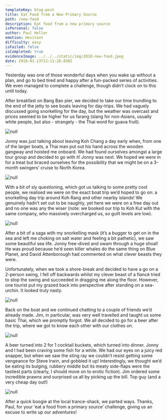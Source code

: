 ```yaml
---
templateKey: blog-post
title: Eat Food from a New Primary Source
path: /new-food
description: Eat food from a new primary source
isPersonal: false
author: Paul Heller
emotion: Hesitant
difficulty: easy
isFailed: false 
isCompleted: true
evidenceImage: ../../../static/img/2018-new-food.jpeg
date: 2018-01-13T12:11:28.830Z
---
```


Yesterday was one of those wonderful days when you wake up without a plan, and go to bed tired and happy after a fun-packed series of activities. We even managed to complete a challenge, though didn’t clock on to this until today.

After breakfast on Bang Bao pier, we decided to take our time trundling to the end of the jetty to see boats leaving for day-trips. We had vaguely discussed going snorkelling for the day, but the weather was overcast and prices seemed to be higher for us farang (slang for non-Asians, usually white people, but also - strangely - the Thai word for guava fruit).

![null](/img/2018-new-food-guava.jpeg)

Jonny was just talking about leaving Koh Chang a day early when, from one of the larger boats, a Thai man put out his hand across the wooden gangway and hoisted me onboard. We had found ourselves amongst a large tour group and decided to go with it! Jonny was next. We hoped we were in for a treat but braced ourselves for the possibility that we might be on a 3-month swingers’ cruise to North Korea.

![null](/img/2018-new-food-bangbao.jpeg)

With a bit of sly questioning, which got us talking to some pretty cool people, we realised we were on the exact boat trip we’d hoped to go on: a snorkelling day trip around Koh Rang and other nearby islands! We genuinely hadn’t set out to be naughty, yet here we were on a free day out and no one was any the wiser (note: we booked our trip to Koh Kut with the same company, who massively overcharged us, so guilt levels are low).

![null](/img/2018-new-food-snorkelling.jpeg)

After a bit of a saga with my snorkelling mask (it’s a bugger to get on in the sea and left me choking on salt water and feeling a bit pathetic), we saw some beautiful sea life. Jonny free-dived and swam through a huge shoal! He was proud because he’d seen killer whales do the same thing on Blue Planet, and David Attenborough had commented on what clever beasts they were.

Unfortunately, when we took a shore-break and decided to have a go on a 2-person swing, I fell off backwards whilst my clever beast of a fiancé tried to stop the swing and succeeded in dragging me along the floor. However, one tourist put my grazed back into perspective after standing on a sea-urchin. It looked truly nasty.

![null](/img/2018-new-food-lovers-swing.jpeg)

Back on the boat and we continued chatting to a couple of friends we’d already made. Jim, in particular, was very well travelled and taught us some basic Thai, which we promptly forgot. We all decided to go for a beer after the trip, where we got to know each other with our clothes on.

![null](/img/2018-new-food-dinner.jpeg)

A beer turned into 2 for 1 cocktail buckets, which turned into dinner. Jonny and I had been craving some fish for a while. We had our eyes on a juicy red snapper, but when we saw the sting ray we couldn’t resist getting some vengeance for Steve Irwin, and gobbled it up! Interestingly, we thought we’d be eating its bulging, rubbery middle but its meaty side-flaps were the tastiest parts (clearly, I should move on to erotic fiction). Jim ordered some incredible prawns and surprised us all by picking up the bill. Top guy (and a very cheap day out!)

![null](/img/2018-new-food.jpeg)

After a quick boogie at the local trance-shack, we parted ways. Thanks, Paul, for your ‘eat a food from a primary source’ challenge, giving us an excuse to write up our adventures!
